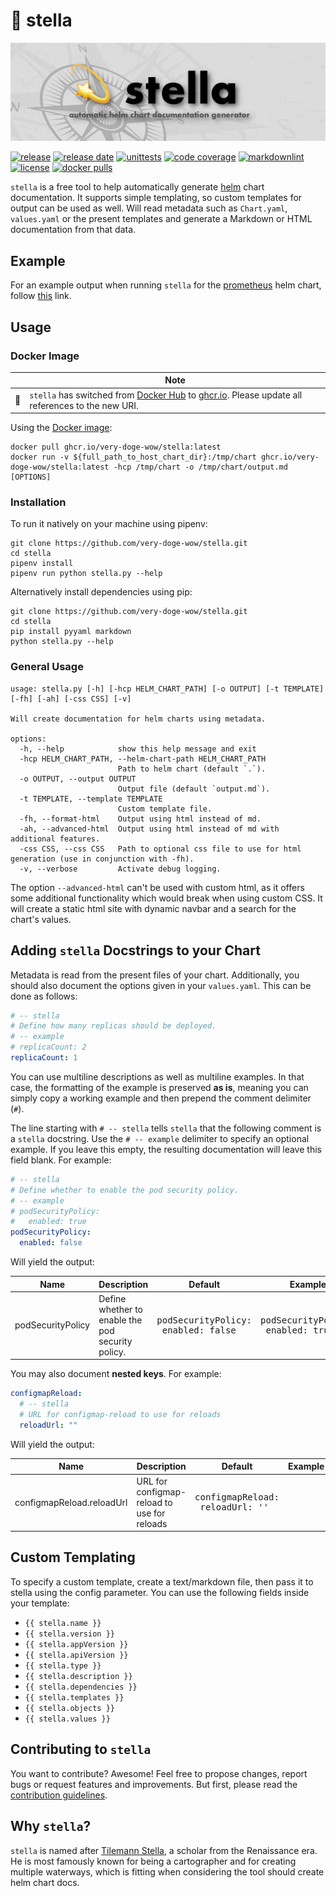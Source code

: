 # 💫 stella

![stella](https://github.com/very-doge-wow/stella/blob/main/stella.png?raw=true)

[![release](https://img.shields.io/github/v/release/very-doge-wow/stella)](https://github.com/very-doge-wow/stella/releases)
[![release date](https://img.shields.io/github/release-date/very-doge-wow/stella?style=flat)](https://github.com/very-doge-wow/stella/releases)
[![unittests](https://github.com/very-doge-wow/stella/actions/workflows/unittest.yml/badge.svg)](https://github.com/very-doge-wow/stella/actions/workflows/unittest.yml)
[![code coverage](https://img.shields.io/codecov/c/github/very-doge-wow/stella/main)](https://app.codecov.io/github/very-doge-wow/stella)
[![markdownlint](https://github.com/very-doge-wow/stella/actions/workflows/lintmarkdown.yml/badge.svg)](https://github.com/very-doge-wow/stella/actions/workflows/lintmarkdown.yml)
[![license](https://img.shields.io/github/license/very-doge-wow/stella)](https://github.com/very-doge-wow/stella?tab=MIT-1-ov-file#readme)
[![docker pulls](https://img.shields.io/docker/pulls/suchdogewow/stella.svg)](https://hub.docker.com/r/suchdogewow/stella)

`stella` is a free tool to help automatically generate
[helm](https://helm.sh/) chart documentation.
It supports simple templating, so custom templates for output can be used as
well. Will read metadata such as `Chart.yaml`, `values.yaml` or the present
templates and generate a Markdown or HTML documentation from that data.

## Example

For an example output when running `stella` for the
[prometheus](https://github.com/prometheus-community/helm-charts/tree/main/charts/prometheus)
helm chart, follow
[this](https://github.com/very-doge-wow/stella/blob/main/EXAMPLE/prometheus.md)
link.

## Usage

### Docker Image

<!-- markdownlint-disable MD013 -->
|    | Note                                                                                                                                                                                                           |
|----|----------------------------------------------------------------------------------------------------------------------------------------------------------------------------------------------------------------|
| 🐳 | `stella` has switched from [Docker Hub](https://hub.docker.com/r/suchdogewow/stella) to [ghcr.io](https://github.com/very-doge-wow/stella/pkgs/container/stella). Please update all references to the new URI. |

Using the [Docker image](https://github.com/very-doge-wow/stella/pkgs/container/stella):

<!-- markdownlint-disable MD013 -->
```shell
docker pull ghcr.io/very-doge-wow/stella:latest
docker run -v ${full_path_to_host_chart_dir}:/tmp/chart ghcr.io/very-doge-wow/stella:latest -hcp /tmp/chart -o /tmp/chart/output.md [OPTIONS]
```
<!-- markdownlint-enable MD013 -->

### Installation

To run it natively on your machine using pipenv:

```shell
git clone https://github.com/very-doge-wow/stella.git
cd stella
pipenv install
pipenv run python stella.py --help
```

Alternatively install dependencies using pip:

```shell
git clone https://github.com/very-doge-wow/stella.git
cd stella
pip install pyyaml markdown
python stella.py --help
```

### General Usage

<!-- markdownlint-disable MD013 -->
```text
usage: stella.py [-h] [-hcp HELM_CHART_PATH] [-o OUTPUT] [-t TEMPLATE] [-fh] [-ah] [-css CSS] [-v]

Will create documentation for helm charts using metadata.

options:
  -h, --help            show this help message and exit
  -hcp HELM_CHART_PATH, --helm-chart-path HELM_CHART_PATH
                        Path to helm chart (default `.`).
  -o OUTPUT, --output OUTPUT
                        Output file (default `output.md`).
  -t TEMPLATE, --template TEMPLATE
                        Custom template file.
  -fh, --format-html    Output using html instead of md.
  -ah, --advanced-html  Output using html instead of md with additional features.
  -css CSS, --css CSS   Path to optional css file to use for html generation (use in conjunction with -fh).
  -v, --verbose         Activate debug logging.
```
<!-- markdownlint-enable MD013 -->

The option `--advanced-html` can't be used with custom html, as it offers some additional functionality which would
break when using custom CSS. It will create a static html site with dynamic navbar and a search for the chart's values.

## Adding `stella` Docstrings to your Chart

Metadata is read from the present files of your chart.
Additionally, you should also document the options given
in your `values.yaml`. This can be done as follows:

```yaml
# -- stella
# Define how many replicas should be deployed.
# -- example
# replicaCount: 2
replicaCount: 1
```

You can use multiline descriptions as well as multiline
examples. In that case, the formatting of the example
is preserved **as is**, meaning you can simply copy
a working example and then prepend the comment delimiter (`#`).

The line starting with `# -- stella` tells `stella` that the following
comment is a `stella` docstring. Use the `# -- example` delimiter to
specify an optional example. If you leave this empty, the resulting
documentation will leave this field blank. For example:

```yaml
# -- stella
# Define whether to enable the pod security policy.
# -- example
# podSecurityPolicy:
#   enabled: true
podSecurityPolicy:
  enabled: false
```

Will yield the output:

<!-- markdownlint-disable MD033 -->
<!-- markdownlint-disable MD013 -->
| Name | Description | Default | Example |
|---|---|---|---|
| podSecurityPolicy | Define whether to enable the pod security policy. | <pre>podSecurityPolicy:<br>  enabled: false<br></pre> | <pre>podSecurityPolicy:<br>  enabled: true<br></pre> |
<!-- markdownlint-enable MD013 -->

You may also document **nested keys**. For example:

```yaml
configmapReload:
  # -- stella
  # URL for configmap-reload to use for reloads
  reloadUrl: ""
```

Will yield the output:

<!-- markdownlint-disable MD013 -->
| Name | Description | Default | Example |
|---|---|---|---|
| configmapReload.reloadUrl | URL for configmap-reload to use for reloads | <pre>configmapReload:<br>  reloadUrl: ''<br></pre> |  |
<!-- markdownlint-enable MD013 -->
<!-- markdownlint-enable MD033 -->

## Custom Templating

To specify a custom template, create a text/markdown file, then pass it to
stella using the config parameter.
You can use the following fields inside your template:

* `{{ stella.name }}`
* `{{ stella.version }}`
* `{{ stella.appVersion }}`
* `{{ stella.apiVersion }}`
* `{{ stella.type }}`
* `{{ stella.description }}`
* `{{ stella.dependencies }}`
* `{{ stella.templates }}`
* `{{ stella.objects }}`
* `{{ stella.values }}`

## Contributing to `stella`

You want to contribute? Awesome!
Feel free to propose changes, report bugs or request features and
improvements. But first, please read the
[contribution guidelines](https://github.com/very-doge-wow/stella/blob/main/CONTRIBUTING.md).

## Why `stella`?

`stella` is named after
[Tilemann Stella](https://de.wikipedia.org/wiki/Tilemann_Stella),
a scholar from the Renaissance era.
He is most famously known for being a cartographer and for creating
multiple waterways, which is fitting when considering the tool should
create helm chart docs.
